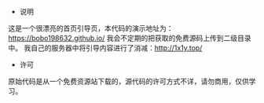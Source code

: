 * 说明

这是一个很漂亮的首页引导页，本代码的演示地址为：https://bobo198632.github.io/
我会不定期的把获取的免费源码上传到二级目录中。
我自己的服务器中将引导内容进行了消减：http://1x1y.top/
* 许可

原始代码是从一个免费资源站下载的，源代码的许可方式不详，请勿商用，仅供学习。

